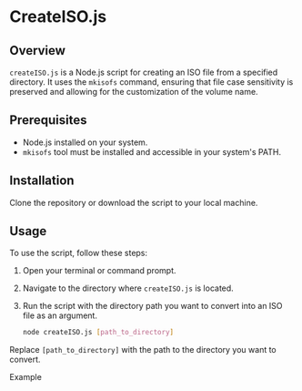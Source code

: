# CreateISO.js

## Overview
`createISO.js` is a Node.js script for creating an ISO file from a specified directory. It uses the `mkisofs` command, ensuring that file case sensitivity is preserved and allowing for the customization of the volume name.

## Prerequisites
- Node.js installed on your system.
- `mkisofs` tool must be installed and accessible in your system's PATH.

## Installation
Clone the repository or download the script to your local machine.

## Usage
To use the script, follow these steps:

1. Open your terminal or command prompt.
2. Navigate to the directory where `createISO.js` is located.
3. Run the script with the directory path you want to convert into an ISO file as an argument.

   ```bash
   node createISO.js [path_to_directory]
   ```

Replace `[path_to_directory]` with the path to the directory you want to convert.

Example
